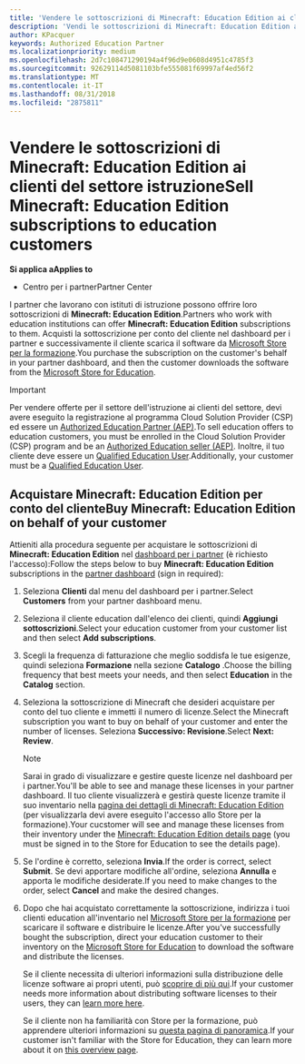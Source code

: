 ```yaml
---
title: 'Vendere le sottoscrizioni di Minecraft: Education Edition ai clienti del settore istruzione'
description: 'Vendi le sottoscrizioni di Minecraft: Education Edition ai clienti qualificati del settore istruzione.'
author: KPacquer
keywords: Authorized Education Partner
ms.localizationpriority: medium
ms.openlocfilehash: 2d7c108471290194a4f96d9e0608d4951c4785f3
ms.sourcegitcommit: 92629114d5081103bfe555081f69997af4ed56f2
ms.translationtype: MT
ms.contentlocale: it-IT
ms.lasthandoff: 08/31/2018
ms.locfileid: "2875811"
---
```

# <a name="sell-minecraft-education-edition-subscriptions-to-education-customers"></a><span data-ttu-id="fbef4-104">Vendere le sottoscrizioni di Minecraft: Education Edition ai clienti del settore istruzione</span><span class="sxs-lookup"><span data-stu-id="fbef4-104">Sell Minecraft: Education Edition subscriptions to education customers</span></span>

**<span data-ttu-id="fbef4-105">Si applica a</span><span class="sxs-lookup"><span data-stu-id="fbef4-105">Applies to</span></span>**

-  <span data-ttu-id="fbef4-106">Centro per i partner</span><span class="sxs-lookup"><span data-stu-id="fbef4-106">Partner Center</span></span>

<span data-ttu-id="fbef4-107">I partner che lavorano con istituti di istruzione possono offrire loro sottoscrizioni di **Minecraft: Education Edition**.</span><span class="sxs-lookup"><span data-stu-id="fbef4-107">Partners who work with education institutions can offer **Minecraft: Education Edition** subscriptions to them.</span></span> <span data-ttu-id="fbef4-108">Acquisti la sottoscrizione per conto del cliente nel dashboard per i partner e successivamente il cliente scarica il software da [Microsoft Store per la formazione](https://educationstore.microsoft.com).</span><span class="sxs-lookup"><span data-stu-id="fbef4-108">You purchase the subscription on the customer's behalf in your partner dashboard, and then the customer downloads the software from the [Microsoft Store for Education](https://educationstore.microsoft.com).</span></span> 

>[!IMPORTANT]
><span data-ttu-id="fbef4-109">Per vendere offerte per il settore dell'istruzione ai clienti del settore, devi avere eseguito la registrazione al programma Cloud Solution Provider (CSP) ed essere un [Authorized Education Partner (AEP)](https://www.mepn.com).</span><span class="sxs-lookup"><span data-stu-id="fbef4-109">To sell education offers to education customers, you must be enrolled in the Cloud Solution Provider (CSP) program and be an [Authorized Education seller (AEP)](https://www.mepn.com).</span></span> <span data-ttu-id="fbef4-110">Inoltre, il tuo cliente deve essere un [Qualified Education User](http://www.microsoftvolumelicensing.com/DocumentSearch.aspx?Mode=3&DocumentTypeId=7).</span><span class="sxs-lookup"><span data-stu-id="fbef4-110">Additionally, your customer must be a [Qualified Education User](http://www.microsoftvolumelicensing.com/DocumentSearch.aspx?Mode=3&DocumentTypeId=7).</span></span>  

 
## <a name="buy-minecraft-education-edition-on-behalf-of-your-customer"></a><span data-ttu-id="fbef4-111">Acquistare **Minecraft: Education Edition** per conto del cliente</span><span class="sxs-lookup"><span data-stu-id="fbef4-111">Buy **Minecraft: Education Edition** on behalf of your customer</span></span>

<span data-ttu-id="fbef4-112">Attieniti alla procedura seguente per acquistare le sottoscrizioni di **Minecraft: Education Edition** nel [dashboard per i partner](https://partnercenter.microsoft.com/pcv/dashboard/overview
) (è richiesto l'accesso):</span><span class="sxs-lookup"><span data-stu-id="fbef4-112">Follow the steps below to buy **Minecraft: Education Edition** subscriptions in the [partner dashboard](https://partnercenter.microsoft.com/pcv/dashboard/overview
) (sign in required):</span></span>

  1.  <span data-ttu-id="fbef4-113">Seleziona **Clienti** dal menu del dashboard per i partner.</span><span class="sxs-lookup"><span data-stu-id="fbef4-113">Select **Customers** from your partner dashboard menu.</span></span>
  
  2.  <span data-ttu-id="fbef4-114">Seleziona il cliente education dall'elenco dei clienti, quindi **Aggiungi sottoscrizioni**.</span><span class="sxs-lookup"><span data-stu-id="fbef4-114">Select your education customer from your customer list and then select **Add subscriptions**.</span></span>
  
  3.  <span data-ttu-id="fbef4-115">Scegli la frequenza di fatturazione che meglio soddisfa le tue esigenze, quindi seleziona **Formazione** nella sezione **Catalogo** .</span><span class="sxs-lookup"><span data-stu-id="fbef4-115">Choose the billing frequency that best meets your needs, and then select **Education** in the **Catalog** section.</span></span>

  4.  <span data-ttu-id="fbef4-116">Seleziona la sottoscrizione di Minecraft che desideri acquistare per conto del tuo cliente e immetti il numero di licenze.</span><span class="sxs-lookup"><span data-stu-id="fbef4-116">Select the Minecraft subscription you want to buy on behalf of your customer and enter the number of licenses.</span></span> <span data-ttu-id="fbef4-117">Seleziona **Successivo: Revisione**.</span><span class="sxs-lookup"><span data-stu-id="fbef4-117">Select **Next: Review**.</span></span>

      >[!NOTE]
      ><span data-ttu-id="fbef4-118">Sarai in grado di visualizzare e gestire queste licenze nel dashboard per i partner.</span><span class="sxs-lookup"><span data-stu-id="fbef4-118">You'll be able to see and manage these licenses in your partner dashboard.</span></span> <span data-ttu-id="fbef4-119">Il tuo cliente visualizzerà e gestirà queste licenze tramite il suo inventario nella [pagina dei dettagli di Minecraft: Education Edition](https://educationstore.microsoft.com/en-us/store/details/minecraft-education-edition/9nblggh4r2r6) (per visualizzarla devi avere eseguito l'accesso allo Store per la formazione).</span><span class="sxs-lookup"><span data-stu-id="fbef4-119">Your cucstomer will see and manage these licenses from their inventory under the [Minecraft: Education Edition details page](https://educationstore.microsoft.com/en-us/store/details/minecraft-education-edition/9nblggh4r2r6) (you must be signed in to the Store for Education to see the details page).</span></span> 

  5.  <span data-ttu-id="fbef4-120">Se l'ordine è corretto, seleziona **Invia**.</span><span class="sxs-lookup"><span data-stu-id="fbef4-120">If the order is correct, select **Submit**.</span></span> <span data-ttu-id="fbef4-121">Se devi apportare modifiche all'ordine, seleziona **Annulla** e apporta le modifiche desiderate.</span><span class="sxs-lookup"><span data-stu-id="fbef4-121">If you need to make changes to the order, select **Cancel** and make the desired changes.</span></span>   

  6.  <span data-ttu-id="fbef4-122">Dopo che hai acquistato correttamente la sottoscrizione, indirizza i tuoi clienti education all'inventario nel [Microsoft Store per la formazione](https://educationstore.microsoft.com) per scaricare il software e distribuire le licenze.</span><span class="sxs-lookup"><span data-stu-id="fbef4-122">After you've successfully bought the subscription, direct your education customer to their inventory on the [Microsoft Store for Education](https://educationstore.microsoft.com) to download the software and distribute the licenses.</span></span>

      <span data-ttu-id="fbef4-123">Se il cliente necessita di ulteriori informazioni sulla distribuzione delle licenze software ai propri utenti, può [scoprire di più qui](https://docs.microsoft.com/education/windows/school-get-minecraft#distribute-minecraft).</span><span class="sxs-lookup"><span data-stu-id="fbef4-123">If your customer needs more information about distributing software licenses to their users, they can [learn more here](https://docs.microsoft.com/education/windows/school-get-minecraft#distribute-minecraft).</span></span>  
  
      <span data-ttu-id="fbef4-124">Se il cliente non ha familiarità con Store per la formazione, può apprendere ulteriori informazioni su [questa pagina di panoramica](https://docs.microsoft.com/microsoft-store/windows-store-for-business-overview).</span><span class="sxs-lookup"><span data-stu-id="fbef4-124">If your customer isn't familiar with the Store for Education, they can learn more about it on [this overview page](https://docs.microsoft.com/microsoft-store/windows-store-for-business-overview).</span></span>  

      

